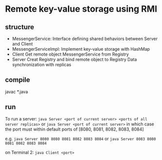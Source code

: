 # Remote key-value storage using RMI
## structure
- MessengerService: 
Interface defining shared behaviors between Server and Client
- MessengerServiceImpl:
Implement key-value storage with HashMap
- Client
Get remote object MessengerService from Registry
- Server
Creat Registry and bind remote object to Registry
Data synchronization with replicas

## compile
javac *.java

## run
To run a server:
```java Server <port of current server> <ports of all server replicas>```
or
```java Server <port of current server>``` in which case the port must within default ports of [8080, 8081, 8082, 8083, 8084]

e.g. ```java Server 8080 8080 8081 8082 8083 8084``` 
or ```java Server 8083 8080 8081 8082 8083 8084```

on Terminal 2:
`java Client <port>`

